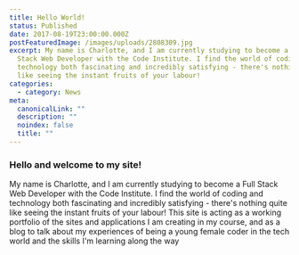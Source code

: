 ```yaml
---
title: Hello World!
status: Published
date: 2017-08-19T23:00:00.000Z
postFeaturedImage: /images/uploads/2808309.jpg
excerpt: My name is Charlotte, and I am currently studying to become a Full
  Stack Web Developer with the Code Institute. I find the world of coding and
  technology both fascinating and incredibly satisfying - there's nothing quite
  like seeing the instant fruits of your labour!
categories:
  - category: News
meta:
  canonicalLink: ""
  description: ""
  noindex: false
  title: ""
---
```

### Hello and welcome to my site!

My name is Charlotte, and I am currently studying to become a Full Stack Web Developer with the Code Institute. I find the world of coding and technology both fascinating and incredibly satisfying - there's nothing quite like seeing the instant fruits of your labour! This site is acting as a working portfolio of the sites and applications I am creating in my course, and as a blog to talk about my experiences of being a young female coder in the tech world and the skills I'm learning along the way